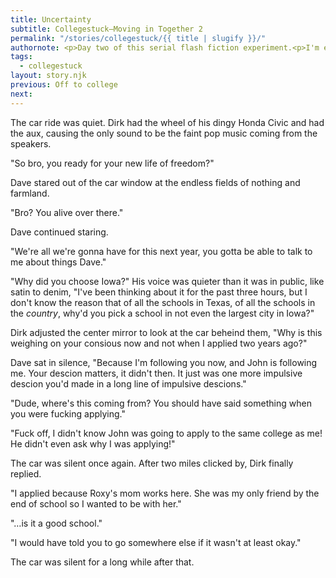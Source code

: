```yaml
---
title: Uncertainty 
subtitle: Collegestuck—Moving in Together 2
permalink: "/stories/collegestuck/{{ title | slugify }}/"
authornote: <p>Day two of this serial flash fiction experiment.<p>I'm enjoying the process so far, but I'm not sure how sustainable it is for me personally.</p><p>I'm planning on updating the home page for this series to look a bit nicer tommorow after I finish wednesday's entry.</p><p>Ta-ta for now gang!</p>
tags:
  - collegestuck
layout: story.njk
previous: Off to college
next:
---
```

The car ride was quiet. Dirk had the wheel of his dingy Honda Civic and had the aux, causing the only sound to be the faint pop music coming from the speakers.

"So bro, you ready for your new life of freedom?"

Dave stared out of the car window at the endless fields of nothing and farmland.

"Bro? You alive over there."

Dave continued staring.

"We're all we're gonna have for this next year, you gotta be able to talk to me about things Dave."

"Why did you choose Iowa?" His voice was quieter than it was in public, like satin to denim, "I've been thinking about it for the past three hours, but I don't know the reason that of all the schools in Texas, of all the schools in the *country*, why'd you pick a school in not even the largest city in Iowa?"

Dirk adjusted the center mirror to look at the car beheind them, "Why is this weighing on your consious now and not when I applied two years ago?"

Dave sat in silence, "Because I'm following you now, and John is following me. Your descion matters, it didn't then. It just was one more impulsive descion you'd made in a long line of impulsive descions."

"Dude, where's this coming from? You should have said something when you were fucking applying."

"Fuck off, I didn't know John was going to apply to the same college as me! He didn't even ask why I was applying!"

The car was silent once again. After two miles clicked by, Dirk finally replied.

"I applied because Roxy's mom works here. She was my only friend by the end of school so I wanted to be with her."

"&#x2026;is it a good school."

"I would have told you to go somewhere else if it wasn't at least okay."

The car was silent for a long while after that.

